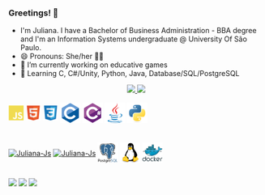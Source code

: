 ### Greetings! 👋

- I'm Juliana. I have a Bachelor of Business Administration - BBA degree and I'm an Information Systems undergraduate @ University Of São Paulo.
- 😄 Pronouns: She/her 🏳️‍🌈
- 🔭 I’m currently working on educative games
- 🌱 Learning C, C#/Unity, Python, Java, Database/SQL/PostgreSQL

<div align="center">
  <a href="https://github.com/juliana1390">
  <img height="180em" src="https://github-readme-stats.vercel.app/api?username=juliana1390&show_icons=true&theme=ocean_dark&include_all_commits=true&count_private=true"/>
  <img height="180em" src="https://github-readme-stats.vercel.app/api/top-langs/?username=juliana1390&layout=compact&langs_count=7&theme=ocean_dark"/>
      
</div>
  
<div style="display: inline_block"><br>
  <a href="https://developer.mozilla.org/en-US/docs/Web/JavaScript" target="_blank"><img align="center" alt="Juliana-Js" height="30" width="30" src="https://raw.githubusercontent.com/devicons/devicon/master/icons/javascript/javascript-plain.svg" target="_blank"></a>
  <a href="https://developer.mozilla.org/pt-BR/docs/Web/HTML" target="_blank"><img align="center" alt="Juliana-Js" height="30" width="30" src="https://raw.githubusercontent.com/devicons/devicon/master/icons/html5/html5-original.svg" target="_blank"></a>
  <a href="https://developer.mozilla.org/pt-BR/docs/Web/CSS" target="_blank"><img align="center" alt="Juliana-Js" height="30" width="30" src="https://raw.githubusercontent.com/devicons/devicon/master/icons/css3/css3-original.svg" target="_blank"></a>
  <a href="https://www.w3schools.com/c/c_intro.php" target="_blank"><img align="center" alt="Juliana-Js" height="40" width="40" src="https://raw.githubusercontent.com/devicons/devicon/master/icons/c/c-original.svg" target="_blank"></a>
  <a href="https://learn.microsoft.com/pt-br/dotnet/csharp/" target="_blank"><img align="center" alt="Juliana-Js" height="40" width="40" src="https://raw.githubusercontent.com/devicons/devicon/master/icons/csharp/csharp-original.svg" target="_blank"></a>
  <a href="https://docs.oracle.com/en/java/" target="_blank"><img align="center" alt="Juliana-Js" height="40" width="40" src="https://raw.githubusercontent.com/devicons/devicon/master/icons/java/java-original.svg" target="_blank"></a>
  <a href="https://www.python.org/" target="_blank"><img align="center" alt="Juliana-Js" height="40" width="40" src="https://raw.githubusercontent.com/devicons/devicon/master/icons/python/python-original.svg" target="_blank"></a>
</div>  

  #
  
<div>
  <a href="https://unity.com/pt" target="_blank"><img align="center" alt="Juliana-Js" height="40" width="40" src="https://camo.githubusercontent.com/5f675d7f25e0b706790a667aea70e6ca54c8ddb55fdbed851ab95884e51c7c9f/68747470733a2f2f7777772e766563746f726c6f676f2e7a6f6e652f6c6f676f732f756e69747933642f756e69747933642d69636f6e2e737667" target="_blank"></a>
  <a href="https://www.figma.com/pt-br/" target="_blank"><img align="center" alt="Juliana-Js" height="40" width="40" src="https://camo.githubusercontent.com/f32e9cca1f0df0138a8f536217daa54ad21b6913642422f32e3c5c623f3a06b9/68747470733a2f2f7777772e766563746f726c6f676f2e7a6f6e652f6c6f676f732f6669676d612f6669676d612d69636f6e2e737667" target="_blank"></a>
  <a href="https://www.postgresql.org/" target="_blank"><img align="center" alt="Juliana-Js" height="40" width="40" src="https://raw.githubusercontent.com/devicons/devicon/master/icons/postgresql/postgresql-original-wordmark.svg" target="_blank"></a>
  <a href="https://www.linux.org/" target="_blank"><img align="center" alt="Juliana-Js" height="40" width="40" src="https://raw.githubusercontent.com/devicons/devicon/master/icons/linux/linux-original.svg" target="_blank"></a>
  <a href="https://www.docker.com/" target="_blank"><img align="center" alt="Juliana-Js" height="40" width="40" src="https://raw.githubusercontent.com/devicons/devicon/master/icons/docker/docker-original-wordmark.svg" target="_blank"></a>
</div>
  
  ##
 
<div>
  <a href="https://www.linkedin.com/in/juliana-santos1390/" target="_blank"><img src="https://img.shields.io/badge/-LinkedIn-%230077B5?style=for-the-badge&logo=linkedin&logoColor=white" target="_blank"></a> 
  <a href = "mailto:juliana13290@gmail.com"><img src="https://img.shields.io/badge/Gmail-D14836?style=for-the-badge&logo=gmail&logoColor=white" target="_blank"></a>
 <a href="https://discord.gg/782075408048848917" target="_blank"><img src="https://img.shields.io/badge/Discord-7289DA?style=for-the-badge&logo=discord&logoColor=white" target="_blank"></a>   
</div>

